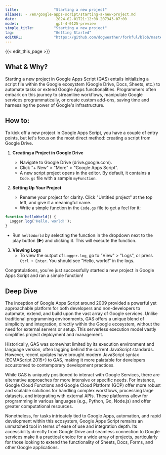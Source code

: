 ```yaml
---
title:                "Starting a new project"
aliases: - /en/google-apps-script/starting-a-new-project.md
date:                  2024-02-01T21:12:08.207343-07:00
model:                 gpt-4-0125-preview
simple_title:         "Starting a new project"
tag:                  "Getting Started"
editURL:              "https://github.com/dogweather/forkful/blob/master/content/en/google-apps-script/starting-a-new-project.md"
---
```


{{< edit_this_page >}}

## What & Why?

Starting a new project in Google Apps Script (GAS) entails initializing a script file within the Google ecosystem (Google Drive, Docs, Sheets, etc.) to automate tasks or extend Google Apps functionalities. Programmers often embark on this journey to streamline workflows, manipulate Google services programmatically, or create custom add-ons, saving time and harnessing the power of Google's infrastructure.

## How to:

To kick off a new project in Google Apps Script, you have a couple of entry points, but let's focus on the most direct method: creating a script from Google Drive.

1. **Creating a Project in Google Drive**
   - Navigate to Google Drive (drive.google.com).
   - Click "+ New" > "More" > "Google Apps Script".
   - A new script project opens in the editor. By default, it contains a `Code.gs` file with a sample `myFunction`.

2. **Setting Up Your Project**
   - Rename your project for clarity. Click "Untitled project" at the top left, and give it a meaningful name.
   - Write a simple function in the `Code.gs` file to get a feel for it:

```javascript
function helloWorld() {
  Logger.log('Hello, world!');
}
```

   - Run `helloWorld` by selecting the function in the dropdown next to the play button (▶) and clicking it. This will execute the function.

3. **Viewing Logs**
   - To view the output of `Logger.log`, go to "View" > "Logs", or press `Ctrl + Enter`. You should see "Hello, world!" in the logs.

Congratulations, you've just successfully started a new project in Google Apps Script and ran a simple function!

## Deep Dive

The inception of Google Apps Script around 2009 provided a powerful yet approachable platform for both developers and non-developers to automate, extend, and build upon the vast array of Google services. Unlike traditional programming environments, GAS offers a unique blend of simplicity and integration, directly within the Google ecosystem, without the need for external servers or setup. This serverless execution model vastly simplifies project deployment and management.

Historically, GAS was somewhat limited by its execution environment and language version, often lagging behind the current JavaScript standards. However, recent updates have brought modern JavaScript syntax (ECMAScript 2015+) to GAS, making it more palatable for developers accustomed to contemporary development practices.

While GAS is uniquely positioned to interact with Google Services, there are alternative approaches for more intensive or specific needs. For instance, Google Cloud Functions and Google Cloud Platform (GCP) offer more robust and scalable solutions for handling complex workflows, processing large datasets, and integrating with external APIs. These platforms allow for programming in various languages (e.g., Python, Go, Node.js) and offer greater computational resources.

Nonetheless, for tasks intricately tied to Google Apps, automation, and rapid development within this ecosystem, Google Apps Script remains an unmatched tool in terms of ease of use and integration depth. Its accessibility directly from Google Drive and seamless connection to Google services make it a practical choice for a wide array of projects, particularly for those looking to extend the functionality of Sheets, Docs, Forms, and other Google applications.
